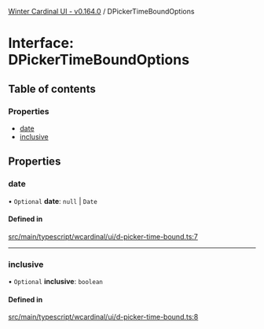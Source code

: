 [Winter Cardinal UI - v0.164.0](../index.md) / DPickerTimeBoundOptions

# Interface: DPickerTimeBoundOptions

## Table of contents

### Properties

- [date](DPickerTimeBoundOptions.md#date)
- [inclusive](DPickerTimeBoundOptions.md#inclusive)

## Properties

### date

• `Optional` **date**: ``null`` \| `Date`

#### Defined in

[src/main/typescript/wcardinal/ui/d-picker-time-bound.ts:7](https://github.com/winter-cardinal/winter-cardinal-ui/blob/v0.164.0/src/main/typescript/wcardinal/ui/d-picker-time-bound.ts#L7)

___

### inclusive

• `Optional` **inclusive**: `boolean`

#### Defined in

[src/main/typescript/wcardinal/ui/d-picker-time-bound.ts:8](https://github.com/winter-cardinal/winter-cardinal-ui/blob/v0.164.0/src/main/typescript/wcardinal/ui/d-picker-time-bound.ts#L8)
